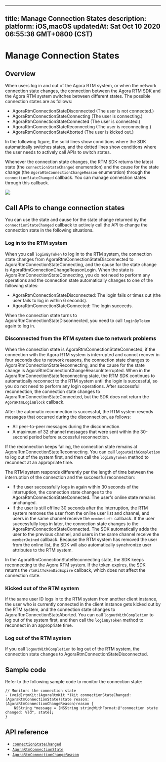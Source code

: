 
---
title: Manage Connection States
description: 
platform: iOS,macOS
updatedAt: Sat Oct 10 2020 06:55:38 GMT+0800 (CST)
---
# Manage Connection States
## Overview

When users log in and out of the Agora RTM system, or when the network connection state changes, the connection between the Agora RTM SDK and the Agora RTM system switches between different states. The possible connection states are as follows:

- AgoraRtmConnectionStateDisconnected (The user is not connected.)
- AgoraRtmConnectionStateConnecting (The user is connecting.)
- AgoraRtmConnectionStateConnected (The user is connected.)
- AgoraRtmConnectionStateReconnecting (The user is reconnecting.)
- AgoraRtmConnectionStateAborted (The user is kicked out.)

In the following figure, the solid lines show conditions where the SDK automatically switches states, and the dotted lines show conditions where the user needs to actively call APIs to switch states.


<div class="alert note">Whenever the connection state changes, the RTM SDK returns the latest state (the <code>connectionStateChanged</code> enumeration) and the cause for the state change (the <code>AgoraRtmConnectionChangeReason</code> enumeration) through the <code>connectionStateChanged</code> callback. You can manage connection states through this callback.</div>

![](https://web-cdn.agora.io/docs-files/1602310309202)

## Call APIs to change connection states

You can use the state and cause for the state change returned by the `connectionStateChanged` callback to actively call the API to change the connection state in the following situations.

### Log in to the RTM system

When you call `loginByToken` to log in to the RTM system, the connection state changes from AgoraRtmConnectionStateDisconnected to AgoraRtmConnectionStateConnecting, and the cause for the state change is AgoraRtmConnectionChangeReasonLogin. When the state is AgoraRtmConnectionStateConnecting, you do not need to perform any operations and the connection state automatically changes to one of the following states:

- AgoraRtmConnectionStateDisconnected: The login fails or times out (the user fails to log in within 6 seconds).
- AgoraRtmConnectionStateConnected: The login succeeds. 

When the connection state turns to AgoraRtmConnectionStateDisconnected, you need to call `loginByToken` again to log in.

### Disconnected from the RTM system due to network problems

When the connection state is AgoraRtmConnectionStateConnected, if the connection with the Agora RTM system is interrupted and cannot recover in four seconds due to network reasons, the connection state changes to AgoraRtmConnectionStateReconnecting, and the cause for the state change is AgoraRtmConnectionChangeReasonInterrupted. When in the AgoraRtmConnectionStateReconnecting state, the RTM SDK continues to automatically reconnect to the RTM system until the login is successful, so you do not need to perform any login operations. After successful reconnection, the connection state changes to AgoraRtmConnectionStateConnected, but the SDK does not return the `AgoraRtmLoginBlock` callback.


After the automatic reconnection is successful, the RTM system resends messages that occurred during the disconnection, as follows:

- All peer-to-peer messages during the disconnection.
- A maximum of 32 channel messages that were sent within the 30-second period before successful reconnection. 


If the reconnection keeps failing, the connection state remains at AgoraRtmConnectionStateReconnecting. You can call `logoutWithCompletion` to log out of the system first, and then call the `loginByToken` method to reconnect at an appropriate time.


The RTM system responds differently per the length of time between the interruption of the connection and the successful reconnection:

- If the user successfully logs in again within 30 seconds of the interruption, the connection state changes to the AgoraRtmConnectionStateConnected. The user's online state remains unchanged.
- If the user is still offline 30 seconds after the interruption, the RTM system removes the user from the online user list and channel, and users in the same channel receive the `memberLeft` callback. If the user successfully logs in later, the connection state changes to the AgoraRtmConnectionStateConnected. The SDK automatically adds the user to the previous channel, and users in the same channel receive the `memberJoined` callback. Because the RTM system has removed the user from the online list, the SDK will also automatically synchronize user attributes to the RTM system.


In the AgoraRtmConnectionStateReconnecting state, the SDK keeps reconnecting to the Agora RTM system. If the token expires, the SDK returns the `rtmKitTokenDidExpire` callback, which does not affect the connection state.


### Kicked out of the RTM system

If the same user ID logs in to the RTM system from another client instance, the user who is currently connected in the client instance gets kicked out by the RTM system, and the connection state changes to AgoraRtmConnectionStateAborted. You can call `logoutWithCompletion` to log out of the system first, and then call the `loginByToken` method to reconnect in an appropriate time. 

### Log out of the RTM system

If you call `logoutWithCompletion` to log out of the RTM system, the connection state changes to AgoraRtmConnectionStateDisconnected.

## Sample code

Refer to the following sample code to monitor the connection state:

```
// Monitors the connection state
- (void)rtmKit:(AgoraRtmKit *)kit connectionStateChanged:(AgoraRtmConnectionState)state reason:(AgoraRtmConnectionChangeReason)reason {
    NSString *message = [NSString stringWithFormat:@"connection state changed: %ld", state];
}
```


## API reference
- [`connectionStateChanged`](https://docs.agora.io/en/Real-time-Messaging/API%20Reference/RTM_oc/Protocols/AgoraRtmDelegate.html#//api/name/rtmKit:connectionStateChanged:reason:)
- [`AgoraRtmConnectionState`](https://docs.agora.io/en/Real-time-Messaging/API%20Reference/RTM_oc/Constants/AgoraRtmConnectionState.html)
- [`AgoraRtmConnectionChangeReason`](https://docs.agora.io/en/Real-time-Messaging/API%20Reference/RTM_oc/Constants/AgoraRtmConnectionChangeReason.html)
